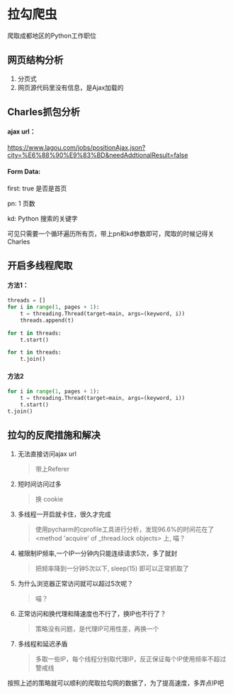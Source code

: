 # 拉勾爬虫

爬取成都地区的Python工作职位





## 网页结构分析

1. 分页式
2. 网页源代码里没有信息，是Ajax加载的



## Charles抓包分析

#### ajax url：

https://www.lagou.com/jobs/positionAjax.json?city=%E6%88%90%E9%83%BD&needAddtionalResult=false

#### Form Data:

first:  true       是否是首页

pn:	1		页数

kd: Python	搜索的关键字



可见只需要一个循环遍历所有页，带上pn和kd参数即可，爬取的时候记得关Charles



## 开启多线程爬取

#### 方法1： 

```python
threads = []
for i in range(1, pages + 1):
    t = threading.Thread(target=main, args=(keyword, i))
    threads.append(t)

for t in threads:
    t.start()

for t in threads:
    t.join()
```



#### 方法2

```python
for i in range(1, pages + 1):
    t = threading.Thread(target=main, args=(keyword, i))
    t.start()
t.join()
```





## 拉勾的反爬措施和解决

1. 无法直接访问ajax url

   > 带上Referer

2. 短时间访问过多

   > 换 cookie 

3. 多线程一开启就卡住，很久才完成

   > 使用pycharm的cprofile工具进行分析，发现96.6%的时间花在了<method 'acquire' of _thread.lock objects> 上,  喵？

4. 被限制IP频率,一个IP一分钟内只能连续请求5次，多了就封

   > 把频率降到一分钟5次以下, sleep(15) 即可以正常抓取了

5. 为什么浏览器正常访问就可以超过5次呢？

   > 喵？

6. 正常访问和换代理和降速度也不行了，换IP也不行了？

   > 策略没有问题，是代理IP可用性差，再换一个

7. 多线程和延迟矛盾

   > 多取一些IP，每个线程分别取代理IP，反正保证每个IP使用频率不超过警戒线



按照上述的策略就可以顺利的爬取拉勾网的数据了，为了提高速度，多弄点IP吧